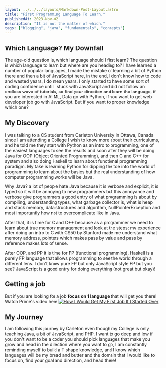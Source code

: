 ```yaml
---
layout: ../../../layouts/Markdown-Post-Layout.astro
title: "First Programming Language To Learn."
publishedAt: 2023-Nov-02
description: "It is not the matter of which."
tags: ["blogging", "java", "fundamentals", "concepts"]
---
```


## Which Language? My Downfall
The age-old question is, which language should I first learn? The question is which language to learn but where are you heading to? I have learned a number of popular languages, I made the mistake of learning a bit of Python there and then a bit of JavaScript here, in the end, I don't know how to code and wasted years, I do mean years. I only started to have some sort of coding confidence until I stuck with JavaScript and did not follow an endless wave of tutorials, so find your direction and learn the language, if you are interested in AI ML, Data go with Python, if you want to get web developer job go with JavaScript. But if you want to proper knowledge which one?


## My Discovery

I was talking to a CS student from Carleton University in Ottawa, Canada since I am attending a College I wish to know more about their curriculums, and he told me they start with Python as an intro to programming, one of the easiest languages to see the results and soon after they will be doing Java for OOP (Object Oriented Programming), and then C and C++ for system and also doing Haskell to learn about functional programming paradigm. My take is learning Python for dipping the toe into the world of programming to learn about the basics but the real understanding of how computer programming works will be Java.


Why Java? a lot of people hate Java because it is verbose and explicit, it is typed so it will be annoying to new programmers but this annoyance and verbose give programmers a good entry of what programming is about by compiling, understanding types, what garbage collector is, what is heap and stack memory, data structures and algorithm, NullPointerException and most importantly how not to overcomplicate like in Java. 


After that, it is time for C and C++ because as a programmer we need to learn about true memory management and look at the steps; my experience after doing an intro to C with CS50 by Stanford made me understand what memory address, pointers which makes pass by value and pass by reference makes lots of sense.


After OOP, and PP it is time for FP (functional programming), Haskell is a purely FP language that allows programming to see the world through a different lens. I don't know pure FP but only JavaScript style FP but you see? JavaScript is a good entry for doing everything (not great but okay)!


## Getting a job
But if you are looking for a job **focus on 1 language** that will get you there! Watch Prime's video here [![How I Would Get My First Job If I Started Over](https://i.ytimg.com/vi/hW5s_UUO1RI/hq720.jpg?sqp=-oaymwEcCNAFEJQDSFXyq4qpAw4IARUAAIhCGAFwAcABBg==&rs=AOn4CLAZEfqX7h4fQOIxnOCe7V8CTVVM9A)](https://www.youtube.com/watch?v=hW5s_UUO1RI "How I Would Get My First Job If I Started Over")

## My Journey
I am following this journey by Carleton even though my College is only teaching Java, a bit of JavaScript, and PHP. I want to go deep and low if you don't want to be a coder you should pick languages that make you grow and head in the direction where you want to go, I am constantly reminding myself to build a T shape knowledge, and I know which languages will be my bread and butter and the domain that I would like to focus on, find your goal and direction, and head there!

